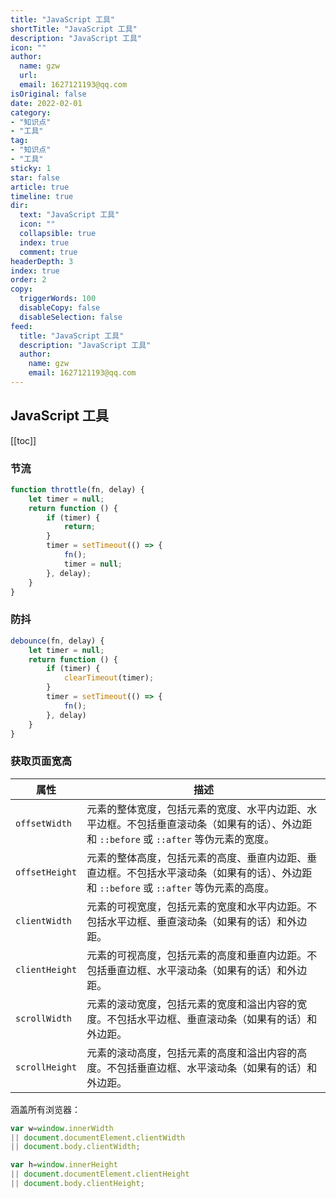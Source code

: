 ```yaml
---
title: "JavaScript 工具"
shortTitle: "JavaScript 工具"
description: "JavaScript 工具"
icon: ""
author: 
  name: gzw
  url: 
  email: 1627121193@qq.com
isOriginal: false
date: 2022-02-01
category: 
- "知识点"
- "工具"
tag:
- "知识点"
- "工具"
sticky: 1
star: false
article: true
timeline: true
dir:
  text: "JavaScript 工具"
  icon: ""
  collapsible: true
  index: true
  comment: true
headerDepth: 3
index: true
order: 2
copy:
  triggerWords: 100
  disableCopy: false
  disableSelection: false
feed:
  title: "JavaScript 工具"
  description: "JavaScript 工具"
  author:
    name: gzw
    email: 1627121193@qq.com
---
```








## JavaScript 工具

[[toc]]




### 节流

```js
function throttle(fn, delay) {
    let timer = null;
    return function () {
        if (timer) {
            return;
        }
        timer = setTimeout(() => {
            fn();
            timer = null;
        }, delay);
    }
}
```



### 防抖

```js
debounce(fn, delay) {
    let timer = null;
    return function () {
        if (timer) {
            clearTimeout(timer);
        }
        timer = setTimeout(() => {
            fn();
        }, delay)
    }
}
```





### 获取页面宽高

| 属性           | 描述                                                         |
| -------------- | ------------------------------------------------------------ |
| `offsetWidth`  | 元素的整体宽度，包括元素的宽度、水平内边距、水平边框。不包括垂直滚动条（如果有的话）、外边距和 `::before` 或 `::after` 等伪元素的宽度。 |
| `offsetHeight` | 元素的整体高度，包括元素的高度、垂直内边距、垂直边框。不包括水平滚动条（如果有的话）、外边距和 `::before` 或 `::after` 等伪元素的高度。 |
| `clientWidth`  | 元素的可视宽度，包括元素的宽度和水平内边距。不包括水平边框、垂直滚动条（如果有的话）和外边距。 |
| `clientHeight` | 元素的可视高度，包括元素的高度和垂直内边距。不包括垂直边框、水平滚动条（如果有的话）和外边距。 |
| `scrollWidth`  | 元素的滚动宽度，包括元素的宽度和溢出内容的宽度。不包括水平边框、垂直滚动条（如果有的话）和外边距。 |
| `scrollHeight` | 元素的滚动高度，包括元素的高度和溢出内容的高度。不包括垂直边框、水平滚动条（如果有的话）和外边距。 |

涵盖所有浏览器：  

```js
var w=window.innerWidth
|| document.documentElement.clientWidth
|| document.body.clientWidth;

var h=window.innerHeight
|| document.documentElement.clientHeight
|| document.body.clientHeight;
```

